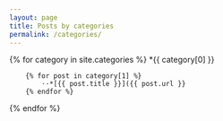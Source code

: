 ```yaml
---
layout: page
title: Posts by categories
permalink: /categories/
---
```

{% for category in site.categories %}
    *{{ category[0] }}
    
        {% for post in category[1] %}
            ⋅⋅*[{{ post.title }}]({{ post.url }}
        {% endfor %}
{% endfor %}
